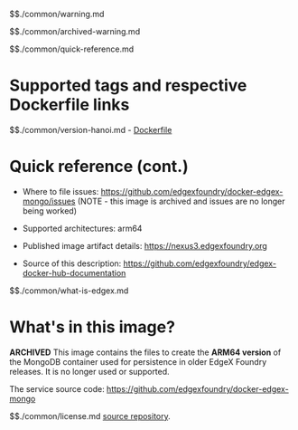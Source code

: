 $$./common/warning.md

$$./common/archived-warning.md

$$./common/quick-reference.md

# Supported tags and respective Dockerfile links

$$./common/version-hanoi.md
        - [Dockerfile](https://github.com/edgexfoundry/docker-edgex-mongo/blob/v1.3.0/cmd/Dockerfile)

# Quick reference (cont.)

- Where to file issues: https://github.com/edgexfoundry/docker-edgex-mongo/issues (NOTE - this image is archived and issues are no longer being worked)

- Supported architectures: arm64

- Published image artifact details: https://nexus3.edgexfoundry.org

- Source of this description: https://github.com/edgexfoundry/edgex-docker-hub-documentation

$$./common/what-is-edgex.md

# What's in this image?

**ARCHIVED**
This image contains the files to create the **ARM64 version** of the MongoDB container used for persistence in older EdgeX Foundry releases.  It is no longer used or supported.

The service source code: https://github.com/edgexfoundry/docker-edgex-mongo

$$./common/license.md
[source repository](https://github.com/edgexfoundry/docker-edgex-mongo/blob/v1.3.0/cmd/Attribution.txt).